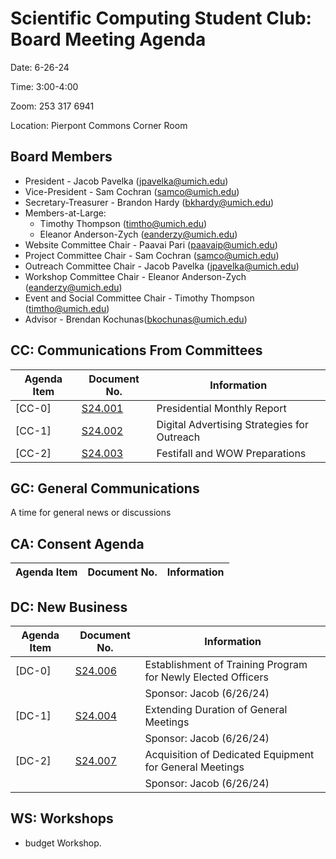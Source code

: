 # Scientific Computing Student Club: Board Meeting Agenda

Date: 6-26-24

Time: 3:00-4:00

Zoom: 253 317 6941

Location: Pierpont Commons Corner Room
## Board Members
- President - Jacob Pavelka (jpavelka@umich.edu)
- Vice-President - Sam Cochran (samco@umich.edu)
- Secretary-Treasurer - Brandon Hardy (bkhardy@umich.edu)
- Members-at-Large:
  - Timothy Thompson (timtho@umich.edu)
  - Eleanor Anderson-Zych (eanderzy@umich.edu)
- Website Committee Chair - Paavai Pari (paavaip@umich.edu)
- Project Committee Chair - Sam Cochran (samco@umich.edu)
- Outreach Committee Chair - Jacob Pavelka (jpavelka@umich.edu)
- Workshop Committee Chair - Eleanor Anderson-Zych (eanderzy@umich.edu)
- Event and Social Committee Chair - Timothy Thompson (timtho@umich.edu)
- Advisor - Brendan Kochunas(bkochunas@umich.edu)
## CC: Communications From Committees
|Agenda Item|Document No.| Information|
|-|-|-|
|[CC-0]|  [S24.001](../memorandums/S24-001.md)|Presidential Monthly Report|
|[CC-1]|  [S24.002](../memorandums/S24-002.md)|Digital Advertising Strategies for Outreach|
|[CC-2]|  [S24.003](../memorandums/S24-003.md)|Festifall and WOW Preparations|

## GC: General Communications
A time for general news or discussions

## CA: Consent Agenda
|Agenda Item|Document No.| Information|
|-|-|-|
## DC: New Business
|Agenda Item|Document No.| Information|
|-|-|-|
|[DC-0] | [S24.006](../legislation/S24-006.md)| Establishment of Training Program for Newly Elected Officers |
|||Sponsor: Jacob (6/26/24)|
|[DC-1] | [S24.004](../legislation/S24-004.md)| Extending Duration of General Meetings |
|||Sponsor: Jacob (6/26/24)|
|[DC-2] | [S24.007](../legislation/S24-007.md)|Acquisition of Dedicated Equipment for General Meetings |
|||Sponsor: Jacob (6/26/24)|

## WS: Workshops
- budget Workshop.
